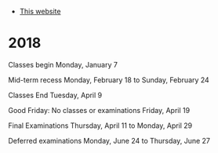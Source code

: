 
* [This website](http://bio3ss.github.io)


2018
====

Classes begin	Monday, January 7

Mid-term recess	Monday, February 18 to Sunday, February 24

Classes End Tuesday, April 9

Good Friday: No classes or examinations Friday, April 19

Final Examinations	Thursday, April 11 to Monday, April 29

Deferred examinations	Monday, June 24 to Thursday, June 27


